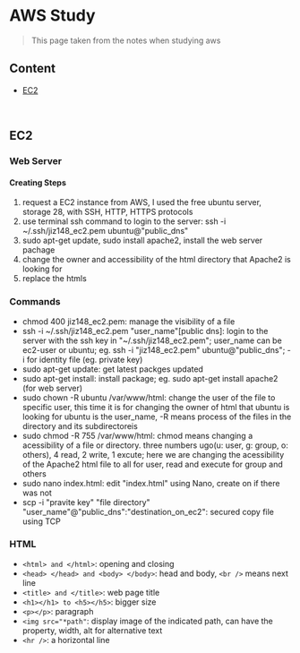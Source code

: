 # AWS Study
> This page taken from the notes when studying aws



## Content
* [EC2](#ec2)



</br><a name="ec2"></a>
## EC2


### Web Server

#### Creating Steps
1. request a EC2 instance from AWS, I used the free ubuntu server, storage 28, with SSH, HTTP, HTTPS protocols
2. use terminal ssh command to login to the server: ssh -i ~/.ssh/jiz148_ec2.pem ubuntu@"public_dns"
3. sudo apt-get update, sudo install apache2, install the web server pachage
4. change the owner and accessibility of the html directory that Apache2 is looking for
5. replace the htmls

### Commands
* chmod 400 jiz148_ec2.pem: manage the visibility of a file
* ssh -i ~/.ssh/jiz148_ec2.pem "user_name"[public dns]: login to the server with the ssh key in "~/.ssh/jiz148_ec2.pem"; user_name can be ec2-user or ubuntu; eg. ssh -i "jiz148_ec2.pem" ubuntu@"public_dns"; -i for identity file (eg. private key)
* sudo apt-get update: get latest packges updated
* sudo apt-get install: install package; eg. sudo apt-get install apache2 (for web server)
* sudo chown -R ubuntu /var/www/html: change the user of the file to specific user, this time it is for changing the owner of html that ubuntu is looking for ubuntu is the user_name, -R means process of the files in the directory and its subdirectoreis
* sudo chmod -R 755 /var/www/html: chmod means changing a acessibility of a file or directory. three numbers ugo(u: user, g: group, o: others), 4 read, 2 write, 1 excute; here we are changing the acessibility of the Apache2 html file to all for user, read and execute for group and others
* sudo nano index.html: edit "index.html" using Nano, create on if there was not
* scp -i "pravite key" "file directory" "user_name"@"public_dns":"destination_on_ec2": secured copy file using TCP

### HTML
* ```<html> and </html>```: opening and closing
* ```<head> </head> and <body> </body>```: head and body, ```<br />``` means next line
* ```<title> and </title>```: web page title
* ```<h1></h1> to <h5></h5>```: bigger size
* ```<p></p>```: paragraph
* ```<img src="*path"```: display image of the indicated path, can have the property, width, alt for alternative text
* ```<hr />```: a horizontal line
